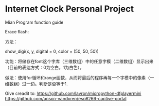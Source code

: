 # Internet Clock Personal Project

Mian Program function guide

Erace flash:


方法：


show_digi(x, y, digital = 0, color = (50, 50, 50))

功能：将储存在font这个字库（三维数组）中的任意字模（二维数组）显示出来（目前的表达方式：0为空白，1为白色）。

做法：使用for循环和range函数，从而将最后的程序再每一个字模中的像素（一维数组）过一边。判断是否等于1.

Give creadit to:
https://github.com/lavron/micropython-dfplayermini
https://github.com/anson-vandoren/esp8266-captive-portal